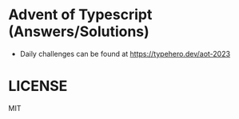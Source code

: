 # Advent of Typescript (Answers/Solutions)

- Daily challenges can be found at https://typehero.dev/aot-2023

# LICENSE
MIT
